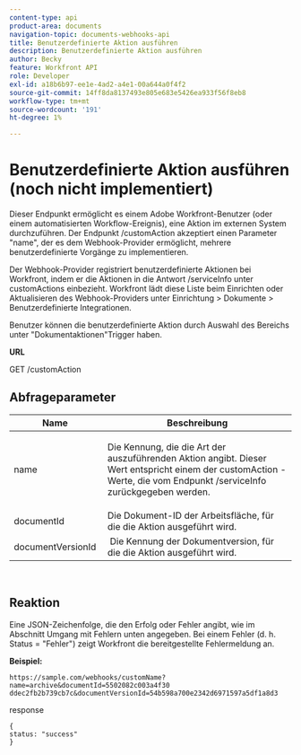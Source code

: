 ```yaml
---
content-type: api
product-area: documents
navigation-topic: documents-webhooks-api
title: Benutzerdefinierte Aktion ausführen
description: Benutzerdefinierte Aktion ausführen
author: Becky
feature: Workfront API
role: Developer
exl-id: a18b6b97-ee1e-4ad2-a4e1-00a644a0f4f2
source-git-commit: 14ff8da8137493e805e683e5426ea933f56f8eb8
workflow-type: tm+mt
source-wordcount: '191'
ht-degree: 1%

---
```



# Benutzerdefinierte Aktion ausführen (noch nicht implementiert)

Dieser Endpunkt ermöglicht es einem Adobe Workfront-Benutzer (oder einem automatisierten Workflow-Ereignis), eine Aktion im externen System durchzuführen. Der Endpunkt /customAction akzeptiert einen Parameter &quot;name&quot;, der es dem Webhook-Provider ermöglicht, mehrere benutzerdefinierte Vorgänge zu implementieren.

Der Webhook-Provider registriert benutzerdefinierte Aktionen bei Workfront, indem er die Aktionen in die Antwort /serviceInfo unter customActions einbezieht. Workfront lädt diese Liste beim Einrichten oder Aktualisieren des Webhook-Providers unter Einrichtung > Dokumente > Benutzerdefinierte Integrationen.

Benutzer können die benutzerdefinierte Aktion durch Auswahl des Bereichs unter &quot;Dokumentaktionen&quot;Trigger haben.

**URL**

GET /customAction

## Abfrageparameter

<table style="table-layout:auto"> 
 <col> 
 <col> 
 <thead> 
  <tr> 
   <th>Name </th> 
   <th>Beschreibung</th> 
  </tr> 
 </thead> 
 <tbody> 
  <tr> 
   <td> <p>name</p> </td> 
   <td> <p>Die Kennung, die die Art der auszuführenden Aktion angibt. Dieser Wert entspricht einem der customAction -Werte, die vom Endpunkt /serviceInfo zurückgegeben werden.</p> </td> 
  </tr> 
  <tr> 
   <td>documentId </td> 
   <td>Die Dokument-ID der Arbeitsfläche, für die die Aktion ausgeführt wird.</td> 
  </tr> 
  <tr> 
   <td>documentVersionId </td> 
   <td> Die Kennung der Dokumentversion, für die die Aktion ausgeführt wird.</td> 
  </tr> 
 </tbody> 
</table>

 

## Reaktion

Eine JSON-Zeichenfolge, die den Erfolg oder Fehler angibt, wie im Abschnitt Umgang mit Fehlern unten angegeben. Bei einem Fehler (d. h. Status = &quot;Fehler&quot;) zeigt Workfront die bereitgestellte Fehlermeldung an.

**Beispiel:**

```
https://sample.com/webhooks/customName?name=archive&documentId=5502082c003a4f30 ddec2fb2b739cb7c&documentVersionId=54b598a700e2342d6971597a5df1a8d3
```

response

```
{
status: "success"
}
```
